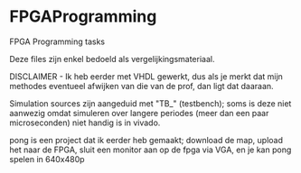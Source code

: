 # FPGAProgramming
FPGA Programming tasks

Deze files zijn enkel bedoeld als vergelijkingsmateriaal.

DISCLAIMER - Ik heb eerder met VHDL gewerkt, dus als je merkt dat mijn methodes eventueel afwijken van die van de prof, dan ligt dat daaraan. 

Simulation sources zijn aangeduid met "TB_" (testbench); soms is deze niet aanwezig omdat simuleren over langere periodes (meer dan een paar microseconden) niet handig is in vivado.

pong is een project dat ik eerder heb gemaakt;
download de map, upload het naar de FPGA, sluit een monitor aan op de fpga via VGA, en je kan pong spelen in 640x480p
